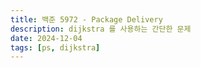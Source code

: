 ```yaml
---
title: 백준 5972 - Package Delivery
description: dijkstra 를 사용하는 간단한 문제
date: 2024-12-04
tags: [ps, dijkstra]
---
```

